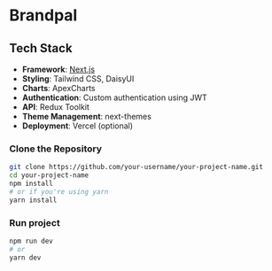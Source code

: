 # Brandpal

## Tech Stack

- **Framework**: [Next.js](https://nextjs.org/)
- **Styling**: Tailwind CSS, DaisyUI
- **Charts**: ApexCharts
- **Authentication**: Custom authentication using JWT
- **API**: Redux Toolkit
- **Theme Management**: next-themes
- **Deployment**: Vercel (optional)

### Clone the Repository

```bash
git clone https://github.com/your-username/your-project-name.git
cd your-project-name
npm install
# or if you're using yarn
yarn install
```

### Run project

```bash
npm run dev
# or
yarn dev
```
